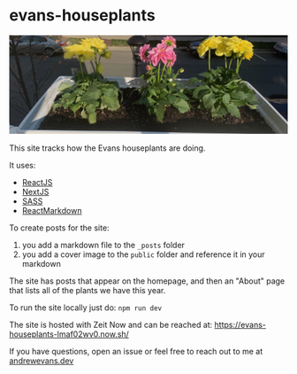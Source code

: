 # evans-houseplants

![flowers](/public/hero.jpeg)

This site tracks how the Evans houseplants are doing.

It uses:

-   [ReactJS](https://reactjs.org/)
-   [NextJS](https://nextjs.org/)
-   [SASS](https://sass-lang.com/)
-   [ReactMarkdown](https://github.com/rexxars/react-markdown)

To create posts for the site:

1. you add a markdown file to the `_posts` folder
2. you add a cover image to the `public` folder and reference it in your markdown

The site has posts that appear on the homepage, and then an "About" page that lists all of the plants we have this year.

To run the site locally just do:
`npm run dev`

The site is hosted with Zeit Now and can be reached at:
https://evans-houseplants-lmaf02wv0.now.sh/

If you have questions, open an issue or feel free to reach out to me at [andrewevans.dev](https://www.andrewevans.dev)
